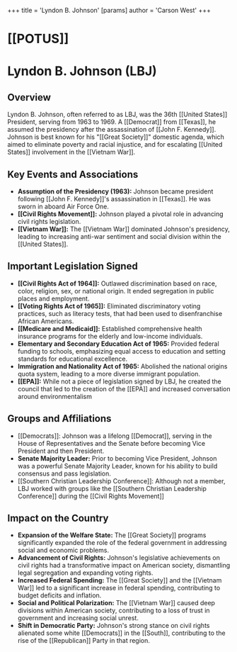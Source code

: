 +++
 title = 'Lyndon B. Johnson'
[params]
	author = 'Carson West'
+++
# [[POTUS]]
# Lyndon B. Johnson (LBJ)

## Overview
Lyndon B. Johnson, often referred to as LBJ, was the 36th [[United States]] President, serving from 1963 to 1969. A [[Democrat]] from [[Texas]], he assumed the presidency after the assassination of [[John F. Kennedy]]. Johnson is best known for his "[[Great Society]]" domestic agenda, which aimed to eliminate poverty and racial injustice, and for escalating [[United States]] involvement in the [[Vietnam War]].

## Key Events and Associations

*   **Assumption of the Presidency (1963):** Johnson became president following [[John F. Kennedy]]'s assassination in [[Texas]]. He was sworn in aboard Air Force One.
*   **[[Civil Rights Movement]]:** Johnson played a pivotal role in advancing civil rights legislation.
*   **[[Vietnam War]]:** The [[Vietnam War]] dominated Johnson's presidency, leading to increasing anti-war sentiment and social division within the [[United States]].

## Important Legislation Signed

*   **[[Civil Rights Act of 1964]]:** Outlawed discrimination based on race, color, religion, sex, or national origin. It ended segregation in public places and employment.
*   **[[Voting Rights Act of 1965]]:** Eliminated discriminatory voting practices, such as literacy tests, that had been used to disenfranchise African Americans.
*   **[[Medicare and Medicaid]]:** Established comprehensive health insurance programs for the elderly and low-income individuals.
*   **Elementary and Secondary Education Act of 1965:** Provided federal funding to schools, emphasizing equal access to education and setting standards for educational excellence.
*   **Immigration and Nationality Act of 1965:** Abolished the national origins quota system, leading to a more diverse immigrant population.
*   **[[EPA]]:** While not a piece of legislation signed by LBJ, he created the council that led to the creation of the [[EPA]] and increased conversation around environmentalism

## Groups and Affiliations

*   [[Democrats]]: Johnson was a lifelong [[Democrat]], serving in the House of Representatives and the Senate before becoming Vice President and then President.
*   **Senate Majority Leader:** Prior to becoming Vice President, Johnson was a powerful Senate Majority Leader, known for his ability to build consensus and pass legislation.
*   [[Southern Christian Leadership Conference]]: Although not a member, LBJ worked with groups like the [[Southern Christian Leadership Conference]] during the [[Civil Rights Movement]]

## Impact on the Country

*   **Expansion of the Welfare State:** The [[Great Society]] programs significantly expanded the role of the federal government in addressing social and economic problems.
*   **Advancement of Civil Rights:** Johnson's legislative achievements on civil rights had a transformative impact on American society, dismantling legal segregation and expanding voting rights.
*   **Increased Federal Spending:** The [[Great Society]] and the [[Vietnam War]] led to a significant increase in federal spending, contributing to budget deficits and inflation.
*   **Social and Political Polarization:** The [[Vietnam War]] caused deep divisions within American society, contributing to a loss of trust in government and increasing social unrest.
*   **Shift in Democratic Party:** Johnson's strong stance on civil rights alienated some white [[Democrats]] in the [[South]], contributing to the rise of the [[Republican]] Party in that region.
